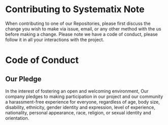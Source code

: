 # Contributing to Systematix Note
When contributing to one of our Repositories, please first discuss the change you wish to make via issue, email, or any other method with the us before making a change.
Please note we have a code of conduct, please follow it in all your interactions with the project.

# Code of Conduct
## Our Pledge
In the interest of fostering an open and welcoming environment, Our company pledges to making participation in our project and our community a harassment-free experience for everyone, regardless of age, body size, disability, ethnicity, gender identity and expression, level of experience, nationality, personal appearance, race, religion, or sexual identity and orientation.






